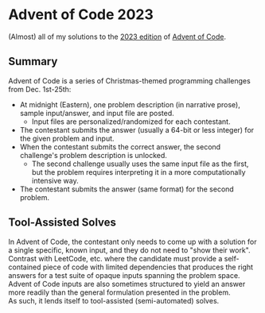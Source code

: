 # Advent of Code 2023

(Almost) all of my solutions to the [2023 edition](https://adventofcode.com/2023) of [Advent of Code](https://adventofcode.com/2023/about).

## Summary

Advent of Code is a series of Christmas-themed programming challenges from Dec. 1st-25th:
* At midnight (Eastern), one problem description (in narrative prose), sample input/answer, and input file are posted.
  * Input files are personalized/randomized for each contestant.
* The contestant submits the answer (usually a 64-bit or less integer) for the given problem and input.
* When the contestant submits the correct answer, the second challenge's problem description is unlocked.
  * The second challenge usually uses the same input file as the first, but the problem requires interpreting it in a more computationally intensive way.
* The contestant submits the answer (same format) for the second problem.

## Tool-Assisted Solves

In Advent of Code, the contestant only needs to come up with a solution for a single specific, known input, and they do not need to "show their work". <br />
Contrast with LeetCode, etc. where the candidate must provide a self-contained piece of code with limited dependencies that produces the right answers for a test suite of opaque inputs spanning the problem space. <br />
Advent of Code inputs are also sometimes structured to yield an answer more readily than the general formulation presented in the problem. <br />
As such, it lends itself to tool-assisted (semi-automated) solves.
